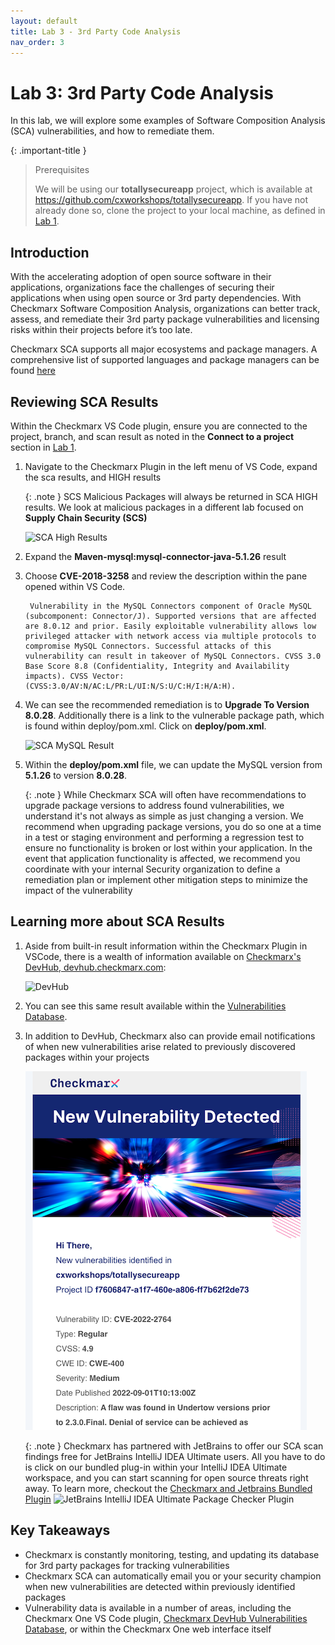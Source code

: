 ```yaml
---
layout: default
title: Lab 3 - 3rd Party Code Analysis
nav_order: 3
---
```


# Lab 3: 3rd Party Code Analysis
In this lab, we will explore some examples of Software Composition Analysis (SCA) vulnerabilities, and how to remediate them. 

{: .important-title }
> Prerequisites
>
> We will be using our __totallysecureapp__ project, which is available at https://github.com/cxworkshops/totallysecureapp. If you have not already done so, clone the project to your local machine, as defined in [Lab 1](../lab1_setup/).

## Introduction

With the accelerating adoption of open source software in their applications, organizations face the challenges of securing their applications when using open source or 3rd party dependencies.  With Checkmarx Software Composition Analysis, organizations can better track, assess, and remediate their 3rd party package vulnerabilities and licensing risks within their projects before it’s too late.

Checkmarx SCA supports all major ecosystems and package managers.  A comprehensive list of supported languages and package managers can be found [here](https://checkmarx.com/resource/documents/en/34965-117822-supported-languages-and-package-managers.html)  


## Reviewing SCA Results

Within the Checkmarx VS Code plugin, ensure you are connected to the project, branch, and scan result as noted in the __Connect to a project__ section in [Lab 1](../lab1_setup/).

1. Navigate to the Checkmarx Plugin in the left menu of VS Code, expand the sca results, and HIGH results

    {: .note }
    SCS Malicious Packages will always be returned in SCA HIGH results. We look at malicious packages in a different lab focused on __Supply Chain Security (SCS)__

    ![SCA High Results](./assets/images/sca_high_results.png "SCA High Results")

2. Expand the __Maven-mysql:mysql-connector-java-5.1.26__ result

3. Choose __CVE-2018-3258__ and review the description within the pane opened within VS Code.

        Vulnerability in the MySQL Connectors component of Oracle MySQL (subcomponent: Connector/J). Supported versions that are affected are 8.0.12 and prior. Easily exploitable vulnerability allows low privileged attacker with network access via multiple protocols to compromise MySQL Connectors. Successful attacks of this vulnerability can result in takeover of MySQL Connectors. CVSS 3.0 Base Score 8.8 (Confidentiality, Integrity and Availability impacts). CVSS Vector: (CVSS:3.0/AV:N/AC:L/PR:L/UI:N/S:U/C:H/I:H/A:H).

4. We can see the recommended remediation is to __Upgrade To Version 8.0.28__. Additionally there is a link to the vulnerable package path, which is found within deploy/pom.xml.  Click on __deploy/pom.xml__.

    ![SCA MySQL Result](./assets/images/sca_mysql_result.png "SCA MySQL Result")

5.  Within the __deploy/pom.xml__ file, we can update the MySQL version from __5.1.26__ to version __8.0.28__.

    {: .note }
    While Checkmarx SCA will often have recommendations to upgrade package versions to address found vulnerabilities, we understand it's not always as simple as just changing a version.  We recommend when upgrading package versions, you do so one at a time in a test or staging environment and performing a regression test to ensure no functionality is broken or lost within your application.  In the event that application functionality is affected, we recommend you coordinate with your internal Security organization to define a remediation plan or implement other mitigation steps to minimize the impact of the vulnerability

## Learning more about SCA Results

1. Aside from built-in result information within the Checkmarx Plugin in VSCode, there is a wealth of information available on [Checkmarx's DevHub, devhub.checkmarx.com](https://devhub.checkmarx.com):

    ![DevHub](./assets/images/devhub.png "DevHub")

2. You can see this same result available within the [Vulnerabilities Database](https://devhub.checkmarx.com/cve-details/CVE-2018-3258/).

3. In addition to DevHub, Checkmarx also can provide email notifications of when new vulnerabilities arise related to previously discovered packages within your projects

    ![SCA Email](./assets/images/sca_email.png "SCA Email")

    {: .note }
    Checkmarx has partnered with JetBrains to offer our SCA scan findings free for JetBrains IntelliJ IDEA Ultimate users.  All you have to do is click on our bundled plug-in within your IntelliJ IDEA Ultimate workspace, and you can start scanning for open source threats right away. To learn more, checkout the [Checkmarx and Jetbrains Bundled Plugin](https://checkmarx.com/why-checkmarx/checkmarx-and-jetbrains/)
        ![JetBrains IntelliJ IDEA Ultimate Package Checker Plugin](./assets/images/JetBrains_plugin.png "JetBrains IntelliJ IDEA Ultimate Plugin")


## Key Takeaways


- Checkmarx is constantly monitoring, testing, and updating its database for 3rd party packages for tracking vulnerabilities
- Checkmarx SCA can automatically email you or your security champion when new vulnerabilities are detected within previously identified packages
- Vulnerability data is available in a number of areas, including the Checkmarx One VS Code plugin, [Checkmarx DevHub Vulnerabilities Database](https://devhub.checkmarx.com/advisories/), or within the Checkmarx One web interface itself